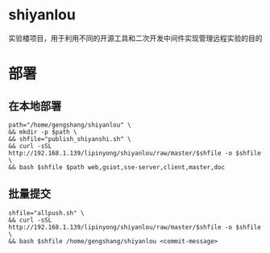 # shiyanlou

实验楼项目，用于利用不同的开源工具和二次开发中间件实现管理远程实验的目的

# 部署
## 在本地部署
```shell
path="/home/gengshang/shiyanlou" \
&& mkdir -p $path \
&& shfile="publish_shiyanshi.sh" \
&& curl -sSL http://192.168.1.139/lipinyong/shiyanlou/raw/master/$shfile -o $shfile \
&& bash $shfile $path web,gsiot,sse-server,client,master,doc
```

## 批量提交
```shell
shfile="allpush.sh" \
&& curl -sSL http://192.168.1.139/lipinyong/shiyanlou/raw/master/$shfile -o $shfile \
&& bash $shfile /home/gengshang/shiyanlou <commit-message>
```